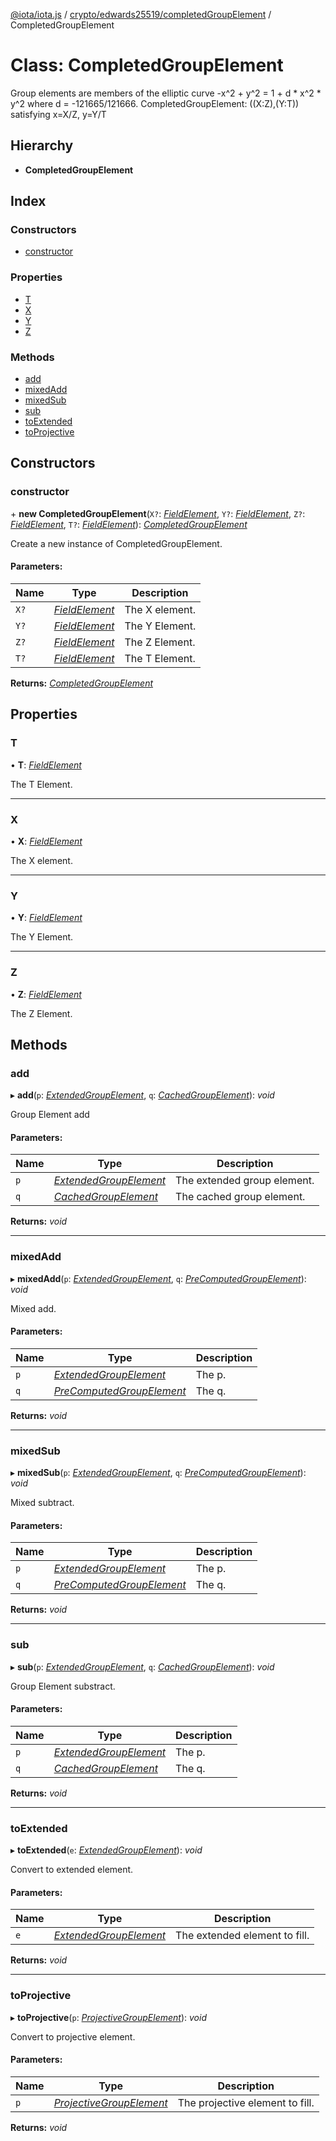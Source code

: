 [@iota/iota.js](../README.md) / [crypto/edwards25519/completedGroupElement](../modules/crypto_edwards25519_completedgroupelement.md) / CompletedGroupElement

# Class: CompletedGroupElement

Group elements are members of the elliptic curve -x^2 + y^2 = 1 + d * x^2 *
y^2 where d = -121665/121666.
CompletedGroupElement: ((X:Z),(Y:T)) satisfying x=X/Z, y=Y/T

## Hierarchy

* **CompletedGroupElement**

## Index

### Constructors

* [constructor](crypto_edwards25519_completedgroupelement.completedgroupelement.md#constructor)

### Properties

* [T](crypto_edwards25519_completedgroupelement.completedgroupelement.md#t)
* [X](crypto_edwards25519_completedgroupelement.completedgroupelement.md#x)
* [Y](crypto_edwards25519_completedgroupelement.completedgroupelement.md#y)
* [Z](crypto_edwards25519_completedgroupelement.completedgroupelement.md#z)

### Methods

* [add](crypto_edwards25519_completedgroupelement.completedgroupelement.md#add)
* [mixedAdd](crypto_edwards25519_completedgroupelement.completedgroupelement.md#mixedadd)
* [mixedSub](crypto_edwards25519_completedgroupelement.completedgroupelement.md#mixedsub)
* [sub](crypto_edwards25519_completedgroupelement.completedgroupelement.md#sub)
* [toExtended](crypto_edwards25519_completedgroupelement.completedgroupelement.md#toextended)
* [toProjective](crypto_edwards25519_completedgroupelement.completedgroupelement.md#toprojective)

## Constructors

### constructor

\+ **new CompletedGroupElement**(`X?`: [*FieldElement*](crypto_edwards25519_fieldelement.fieldelement.md), `Y?`: [*FieldElement*](crypto_edwards25519_fieldelement.fieldelement.md), `Z?`: [*FieldElement*](crypto_edwards25519_fieldelement.fieldelement.md), `T?`: [*FieldElement*](crypto_edwards25519_fieldelement.fieldelement.md)): [*CompletedGroupElement*](crypto_edwards25519_completedgroupelement.completedgroupelement.md)

Create a new instance of CompletedGroupElement.

#### Parameters:

Name | Type | Description |
------ | ------ | ------ |
`X?` | [*FieldElement*](crypto_edwards25519_fieldelement.fieldelement.md) | The X element.   |
`Y?` | [*FieldElement*](crypto_edwards25519_fieldelement.fieldelement.md) | The Y Element.   |
`Z?` | [*FieldElement*](crypto_edwards25519_fieldelement.fieldelement.md) | The Z Element.   |
`T?` | [*FieldElement*](crypto_edwards25519_fieldelement.fieldelement.md) | The T Element.    |

**Returns:** [*CompletedGroupElement*](crypto_edwards25519_completedgroupelement.completedgroupelement.md)

## Properties

### T

• **T**: [*FieldElement*](crypto_edwards25519_fieldelement.fieldelement.md)

The T Element.

___

### X

• **X**: [*FieldElement*](crypto_edwards25519_fieldelement.fieldelement.md)

The X element.

___

### Y

• **Y**: [*FieldElement*](crypto_edwards25519_fieldelement.fieldelement.md)

The Y Element.

___

### Z

• **Z**: [*FieldElement*](crypto_edwards25519_fieldelement.fieldelement.md)

The Z Element.

## Methods

### add

▸ **add**(`p`: [*ExtendedGroupElement*](crypto_edwards25519_extendedgroupelement.extendedgroupelement.md), `q`: [*CachedGroupElement*](crypto_edwards25519_cachedgroupelement.cachedgroupelement.md)): *void*

Group Element add

#### Parameters:

Name | Type | Description |
------ | ------ | ------ |
`p` | [*ExtendedGroupElement*](crypto_edwards25519_extendedgroupelement.extendedgroupelement.md) | The extended group element.   |
`q` | [*CachedGroupElement*](crypto_edwards25519_cachedgroupelement.cachedgroupelement.md) | The cached group element.    |

**Returns:** *void*

___

### mixedAdd

▸ **mixedAdd**(`p`: [*ExtendedGroupElement*](crypto_edwards25519_extendedgroupelement.extendedgroupelement.md), `q`: [*PreComputedGroupElement*](crypto_edwards25519_precomputedgroupelement.precomputedgroupelement.md)): *void*

Mixed add.

#### Parameters:

Name | Type | Description |
------ | ------ | ------ |
`p` | [*ExtendedGroupElement*](crypto_edwards25519_extendedgroupelement.extendedgroupelement.md) | The p.   |
`q` | [*PreComputedGroupElement*](crypto_edwards25519_precomputedgroupelement.precomputedgroupelement.md) | The q.    |

**Returns:** *void*

___

### mixedSub

▸ **mixedSub**(`p`: [*ExtendedGroupElement*](crypto_edwards25519_extendedgroupelement.extendedgroupelement.md), `q`: [*PreComputedGroupElement*](crypto_edwards25519_precomputedgroupelement.precomputedgroupelement.md)): *void*

Mixed subtract.

#### Parameters:

Name | Type | Description |
------ | ------ | ------ |
`p` | [*ExtendedGroupElement*](crypto_edwards25519_extendedgroupelement.extendedgroupelement.md) | The p.   |
`q` | [*PreComputedGroupElement*](crypto_edwards25519_precomputedgroupelement.precomputedgroupelement.md) | The q.    |

**Returns:** *void*

___

### sub

▸ **sub**(`p`: [*ExtendedGroupElement*](crypto_edwards25519_extendedgroupelement.extendedgroupelement.md), `q`: [*CachedGroupElement*](crypto_edwards25519_cachedgroupelement.cachedgroupelement.md)): *void*

Group Element substract.

#### Parameters:

Name | Type | Description |
------ | ------ | ------ |
`p` | [*ExtendedGroupElement*](crypto_edwards25519_extendedgroupelement.extendedgroupelement.md) | The p.   |
`q` | [*CachedGroupElement*](crypto_edwards25519_cachedgroupelement.cachedgroupelement.md) | The q.    |

**Returns:** *void*

___

### toExtended

▸ **toExtended**(`e`: [*ExtendedGroupElement*](crypto_edwards25519_extendedgroupelement.extendedgroupelement.md)): *void*

Convert to extended element.

#### Parameters:

Name | Type | Description |
------ | ------ | ------ |
`e` | [*ExtendedGroupElement*](crypto_edwards25519_extendedgroupelement.extendedgroupelement.md) | The extended element to fill.    |

**Returns:** *void*

___

### toProjective

▸ **toProjective**(`p`: [*ProjectiveGroupElement*](crypto_edwards25519_projectivegroupelement.projectivegroupelement.md)): *void*

Convert to projective element.

#### Parameters:

Name | Type | Description |
------ | ------ | ------ |
`p` | [*ProjectiveGroupElement*](crypto_edwards25519_projectivegroupelement.projectivegroupelement.md) | The projective element to fill.    |

**Returns:** *void*
